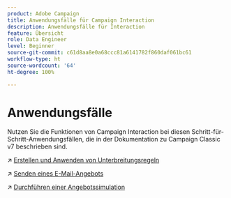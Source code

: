 ```yaml
---
product: Adobe Campaign
title: Anwendungsfälle für Campaign Interaction
description: Anwendungsfälle für Interaction
feature: Übersicht
role: Data Engineer
level: Beginner
source-git-commit: c61d8aa8e0a68ccc81a6141782f860daf061bc61
workflow-type: ht
source-wordcount: '64'
ht-degree: 100%

---
```


# Anwendungsfälle

Nutzen Sie die Funktionen von Campaign Interaction bei diesen Schritt-für-Schritt-Anwendungsfällen, die in der Dokumentation zu Campaign Classic v7 beschrieben sind.

↗️ [Erstellen und Anwenden von Unterbreitungsregeln](https://experienceleague.adobe.com/docs/campaign-classic/using/managing-offers/case-study/presentation-rules.html?lang=de)

↗️ [Senden eines E-Mail-Angebots](https://experienceleague.adobe.com/docs/campaign-classic/using/managing-offers/case-study/offers-on-an-outbound-channel.html?lang=de)

↗️ [Durchführen einer Angebotssimulation](https://experienceleague.adobe.com/docs/campaign-classic/using/managing-offers/case-study/offers-on-an-outbound-channel.html?lang=de)

